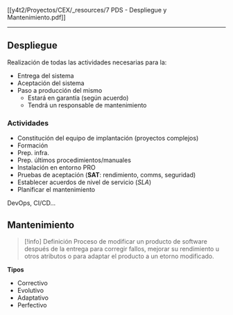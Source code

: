 [[y4t2/Proyectos/CEX/_resources/7 PDS - Despliegue y Mantenimiento.pdf]]

---

## Despliegue
Realización de todas las actividades necesarias para la:
- Entrega del sistema
- Aceptación del sistema
- Paso a producción del mismo
	- Estará en garantía (según acuerdo)
	- Tendrá un responsable de mantenimiento

### Actividades
- Constitución del equipo de implantación (proyectos complejos)
- Formación
- Prep. infra.
- Prep. últimos procedimientos/manuales
- Instalación en entorno PRO
- Pruebas de aceptación (**SAT**: rendimiento, comms, seguridad)
- Establecer acuerdos de nivel de servicio (*SLA*)
- Planificar el mantenimiento

DevOps, CI/CD...

## Mantenimiento
> [!info] Definición
> Proceso de modificar un producto de software después de la entrega para corregir fallos, mejorar su rendimiento u otros atributos o para adaptar el producto a un etorno modificado.


**Tipos**
- Correctivo
- Evolutivo
- Adaptativo
- Perfectivo

